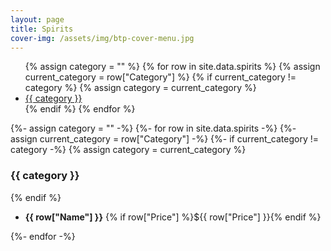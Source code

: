 ```yaml
---
layout: page
title: Spirits
cover-img: /assets/img/btp-cover-menu.jpg
---
```


<ul class="nav justify-content-center sticky-top pt-5 bg-white small">
{% assign category = "" %}
{% for row in site.data.spirits %}
{% assign current_category = row["Category"] %}
{% if current_category != category %}
{% assign category = current_category %}
  <li class="nav-item"><a class="nav-link" href="#{{ category | replace: " ", "-" | downcase }}">{{ category }}</a></li>
{% endif %}
{% endfor %}
</ul>

{%- assign category = "" -%}
{%- for row in site.data.spirits -%}
{%- assign current_category = row["Category"] -%}
{%- if current_category != category -%}
{% assign category = current_category %}

### {{ category }}
{% endif %}
* <div class="w-75 d-flex justify-content-between"><strong>{{ row["Name"] }}</strong> {% if row["Price"] %}<span class="text-right">${{ row["Price"] }}</span>{% endif %}</div>
{%- endfor -%}
